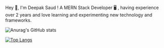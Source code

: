 Hey 👋, I'm Deepak Saud !
A MERN Stack Developer 🖥 , having experience over 2 years and love learning and experimenting new technology and frameworks. 



![Anurag's GitHub stats](https://github-readme-stats.vercel.app/api?username=Deepaksd21&show_icons=true&theme=radical)
<!-- ![Anurag's GitHub stats](https://github-readme-stats.vercel.app/api?username=Deepaksd21&show_icons=true&theme=merko) -->
[![Top Langs](https://github-readme-stats.vercel.app/api/top-langs/?username=anuraghazra&layout=compact)](https://github.com/anuraghazra/github-readme-stats)


<!-- <a href="https://github.com/anuraghazra/github-readme-stats">
  <img align="center" src="https://github-readme-stats.vercel.app/api/pin/?username=anuraghazra&repo=github-readme-stats" />
</a>
<a href="https://github.com/anuraghazra/convoychat">
  <img align="center" src="https://github-readme-stats.vercel.app/api/pin/?username=anuraghazra&repo=convoychat" />
</a> -->
